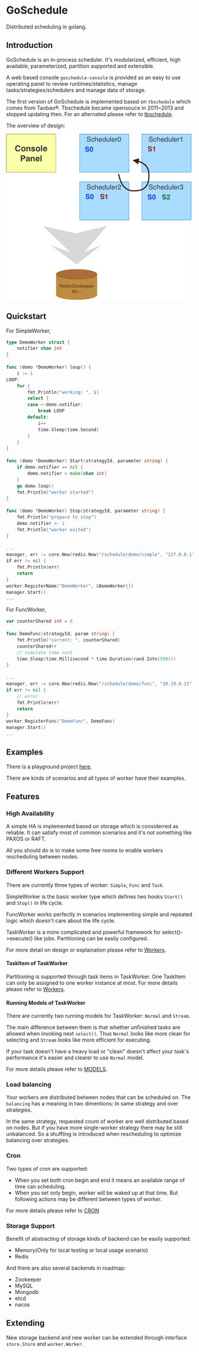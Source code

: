 # GoSchedule

Distributed scheduling in golang.

## Introduction

GoSchedule is an in-process scheduler. It's modularized, efficient, high available, parameterized, partition supported and extensible.  

A web based console `goschedule-console` is provided as an easy to use operating panel to review runtimes/statistics, manage tasks/strategies/schedulers and manage data of storage.  

The first version of GoSchedule is implemented based on `tbschedule` which comes from Taobao®. Tbschedule became opensouce in 2011~2013 and stopped updating then. For an alternated please refer to [tbschedule](https://github.com/jasonjoo2010/tbschedule).  

The overview of design:  

![Design](doc/design.png)  

## Quickstart

For SimpleWorker,

```go
type DemoWorker struct {
    notifier chan int
}

func (demo *DemoWorker) loop() {
    i := 1
LOOP:
    for {
        fmt.Println("working: ", i)
        select {
        case <-demo.notifier:
            break LOOP
        default:
            i++
            time.Sleep(time.Second)
        }
    }
}

func (demo *DemoWorker) Start(strategyId, parameter string) {
    if demo.notifier == nil {
        demo.notifier = make(chan int)
    }
    go demo.loop()
    fmt.Println("worker started")
}

func (demo *DemoWorker) Stop(strategyId, parameter string) {
    fmt.Println("prepare to stop")
    demo.notifier <- 1
    fmt.Println("worker exited")
}

...
manager, err := core.New(redis.New("/schedule/demo/simple", "127.0.0.1", 6379))
if err != nil {
    fmt.Println(err)
    return
}
worker.RegisterName("DemoWorker", &DemoWorker{})
manager.Start()
...
```

For FuncWorker,

```go
var counterShared int = 0

func DemoFunc(strategyId, param string) {
    fmt.Println("current: ", counterShared)
    counterShared++
    // simulate time cost
    time.Sleep(time.Millisecond * time.Duration(rand.Intn(500)))
}

...
manager, err := core.New(redis.New("/schedule/demo/func", "10.10.0.11", 6379))
if err != nil {
    // error
    fmt.Println(err)
    return
}
worker.RegisterFunc("DemoFunc", DemoFunc)
manager.Start()
...
```

## Examples

There is a playground project [here](https://github.com/jasonjoo2010/goschedule-examples).  

There are kinds of scenarios and all types of worker have their examples.

## Features

### High Availability

A simple HA is implemented based on storage which is considerred as reliable. It can satisfy most of common scenarios and it's not something like PAXOS or RAFT.  

All you should do is to make some free rooms to enable workers rescheduling between nodes.  

### Different Workers Support

There are currently three types of worker: `Simple`, `Func` and `Task`.  

SimpleWorker is the basic worker type which defines two hooks `Start()` and `Stop()` in life cycle.  

FuncWorker works perfectly in scenarios implementing simple and repeated logic which doesn't care about the life cycle.  

TaskWorker is a more complicated and powerful framework for select()->execute() like jobs. Partitioning can be easily configured.  

For more detail on design or explaination please refer to [Workers](WORKERS.md).

#### TaskItem of TaskWorker

Partitioning is supported through task items in TaskWorker. One TaskItem can only be assigned to one worker instance at most. For more details please refer to [Workers](WORKERS.md).

#### Running Models of TaskWorker

There are currently two running models for TaskWorker: `Normal` and `Stream`.  

The main difference between them is that whether unfinished tasks are allowed when invoking next `select()`. Thus `Normal` looks like more clean for selecting and `Stream` looks like more efficient for executing.  

If your task doesn't have a heavy load or "clean" doesn't affect your task's performance it's easier and clearer to use `Normal` model.

For more details please refer to [MODELS](MODELS.md).

### Load balancing

Your workers are distributed between nodes that can be scheduled on. The `balancing` has a meaning in two dimentions: In same strategy and over strategies.  

In the same strategy, requested count of worker are well distributed based on nodes. But if you have more single-worker strategy there may be still unbalanced. So a shuffling is introduced when rescheduling to optimize balancing over strategies.

### Cron

Two types of cron are supported:

* When you set both cron begin and end it means an available range of time can scheduling.
* When you set only begin, worker will be waked up at that time. But following actions may be different between types of worker.

For more details please refer to [CRON](CRON.md)

### Storage Support

Benefit of abstracting of storage kinds of backend can be easily supported:

* Memory(Only for local testing or local usage scenario)
* Redis

And there are also several backends in roadmap:

* Zookeeper
* MySQL
* Mongodb
* etcd
* nacos

## Extending

New storage backend and new worker can be extended through interface `store.Store` and `worker.Worker`.
